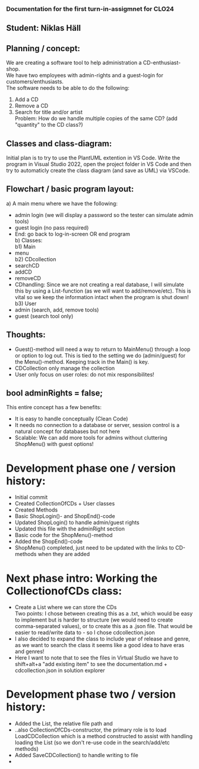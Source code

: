 ### Documentation for the first turn-in-assigmnet for CLO24  
## Student: Niklas Häll  
  
## Planning / concept:  
We are creating a software tool to help administration a CD-enthusiast-shop.  
We have two employees with admin-rights and a guest-login for customers/enthusiasts.  
The software needs to be able to do the following:  
1) Add a CD  
2) Remove a CD  
3) Search for title and/or artist  
Problem: How do we handle multiple copies of the same CD? (add "quantity" to the CD class?)  

## Classes and class-diagram:  
Initial plan is to try to use the PlantUML extention in VS Code. Write the program in Visual Studio 2022, open the project folder in VS Code and then try to automaticly create the class diagram (and save as UML) via VSCode.  
  
## Flowchart / basic program layout:  
a) A main menu where we have the following:  
- admin login (we will display a password so the tester can simulate admin tools)  
- guest login (no pass required)  
- End: go back to log-in-screen OR end program  
b) Classes:  
b1) Main
- menu   
b2) CDcollection  
- searchCD  
- addCD  
- removeCD 
- CDhandling: Since we are not creating a real database, I will simulate this by using a List-function (as we will want to add/remove/etc). This is vital so we keep the information intact when the program is shut down!  
b3) User  
- admin (search, add, remove tools)  
- guest (search tool only)  
  
  
## Thoughts:
- Guest()-method will need a way to return to MainMenu() through a loop or option to log out. This is tied to the setting we do (admin/guest) for the Menu()-method. Keeping track in the Main() is key.  
- CDCollection only manage the collection  
- User only focus on user roles: do not mix responsibilites!  

## bool adminRights = false;  
This entire concept has a few benefits:  
- It is easy to handle conceptually (Clean Code)  
- It needs no connection to a database or server, session control is a natural concept for databases but not here  
- Scalable: We can add more tools for admins without cluttering ShopMenu() with guest options!  
  
# Development phase one / version history:  
- Initial commit  
- Created CollectionOfCDs + User classes  
- Created Methods  
- Basic ShopLogin()- and ShopEnd()-code  
- Updated ShopLogin() to handle admin/guest rights  
- Updated this file with the adminRight section  
- Basic code for the ShopMenu()-method  
- Added the ShopEnd()-code  
- ShopMenu() completed, just need to be updated with the links to CD-methods when they are added  

# Next phase intro: Working the CollectionofCDs class:  
- Create a List where we can store the CDs  
Two points: I chose between creating this as a .txt, which would be easy to implement but is harder to structure (we would need to create comma-separated values), or to create this as a .json file. That would be easier to read/write data to - so I chose cdcollection.json  
- I also decided to expand the class to include year of release and genre, as we want to search the class it seems like a good idea to have eras and genres!  
- Here I want to note that to see the files in Virtual Studio we have to shift+alt+a "add existing item" to see the documentation.md + cdcollection.json in solution explorer  

# Development phase two / version history:
- Added the List<CD>, the relative file path and  
- ..also CollectionOfCDs-constructor, the primary role is to load LoadCDCollection which is a method constructed to assist with handling loading the List (so we don't re-use code in the search/add/etc methods)  
- Added SaveCDCollection() to handle writing to file  
-  
